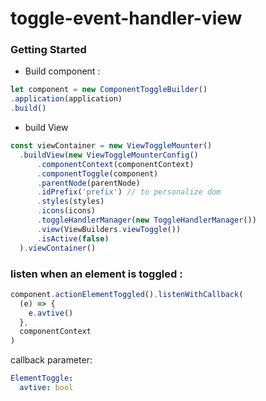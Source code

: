# toggle-event-handler-view

### Getting Started
- Build component :

```javascript
let component = new ComponentToggleBuilder()
.application(application)
.build()
  ```

- build View

```javascript
const viewContainer = new ViewToggleMounter()
  .buildView(new ViewToggleMounterConfig()
      .componentContext(componentContext)
      .componentToggle(component)
      .parentNode(parentNode)
      .idPrefix('prefix') // to personalize dom
      .styles(styles)
      .icons(icons)
      .toggleHandlerManager(new ToggleHandlerManager())
      .view(ViewBuilders.viewToggle())
      .isActive(false)
  ).viewContainer()
  ```


### listen when an element is toggled :
```javascript
component.actionElementToggled().listenWithCallback(
  (e) => {
    e.avtive()
  }, 
  componentContext
)
  ```

callback parameter:
```yaml
ElementToggle:
  avtive: bool
  ```



